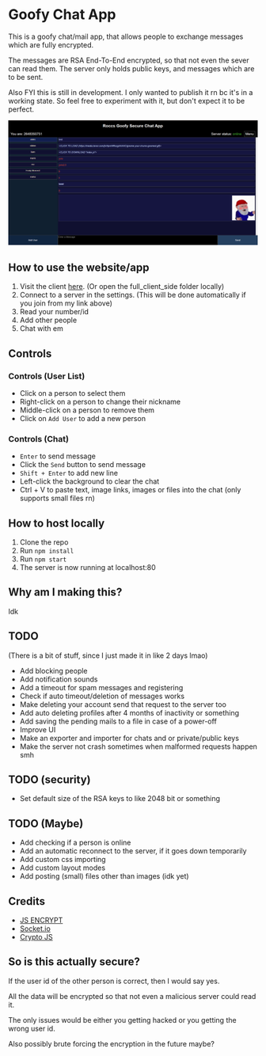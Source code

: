 # Goofy Chat App
This is a goofy chat/mail app, that allows people to exchange messages which are fully encrypted.

The messages are RSA End-To-End encrypted, so that not even the sever can read them.
The server only holds public keys, and messages which are to be sent.

Also FYI this is still in development.
I only wanted to publish it rn bc it's in a working state.
So feel free to experiment with it, but don't expect it to be perfect.



![test](/images/yes.png)



## How to use the website/app
1. Visit the client [here](https://marceldobehere.com). (Or open the full_client_side folder locally)
2. Connect to a server in the settings. (This will be done automatically if you join from my link above)
3. Read your number/id
4. Add other people
5. Chat with em

## Controls

### Controls (User List)
- Click on a person to select them
- Right-click on a person to change their nickname
- Middle-click on a person to remove them
- Click on `Add User` to add a new person

### Controls (Chat)
- `Enter` to send message
- Click the `Send` button to send message
- `Shift + Enter` to add new line
- Left-click the background to clear the chat
- Ctrl + V to paste text, image links, images or files into the chat (only supports small files rn)

## How to host locally
1. Clone the repo
2. Run `npm install`
3. Run `npm start`
4. The server is now running at localhost:80


## Why am I making this?
Idk

## TODO
(There is a bit of stuff, since I just made it in like 2 days lmao)
- Add blocking people
- Add notification sounds
- Add a timeout for spam messages and registering
- Check if auto timeout/deletion of messages works
- Make deleting your account send that request to the server too
- Add auto deleting profiles after 4 months of inactivity or something
- Add saving the pending mails to a file in case of a power-off
- Improve UI
- Make an exporter and importer for chats and or private/public keys
- Make the server not crash sometimes when malformed requests happen smh

## TODO (security)
- Set default size of the RSA keys to like 2048 bit or something


## TODO (Maybe)
- Add checking if a person is online
- Add an automatic reconnect to the server, if it goes down temporarily 
- Add custom css importing
- Add custom layout modes
- Add posting (small) files other than images (idk yet)




## Credits
- [JS ENCRYPT](https://github.com/travist/jsencrypt)
- [Socket.io](https://socket.io)
- [Crypto JS](https://github.com/brix/crypto-js)



## So is this actually secure?

If the user id of the other person is correct, then I would say yes.

All the data will be encrypted so that not even a malicious server could read it.


The only issues would be either you getting hacked or you getting the wrong user id.

Also possibly brute forcing the encryption in the future maybe?

